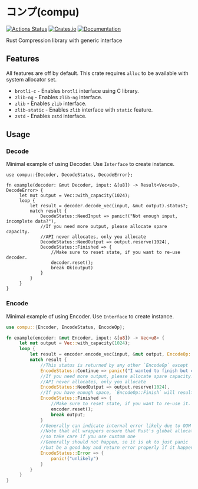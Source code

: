 # コンプ(compu)

[![Actions Status](https://github.com/DoumanAsh/compu/workflows/Rust/badge.svg)](https://github.com/DoumanAsh/compu/actions)
[![Crates.io](https://img.shields.io/crates/v/compu.svg)](https://crates.io/crates/compu)
[![Documentation](https://docs.rs/compu/badge.svg)](https://docs.rs/crate/compu/)

Rust Compression library with generic interface

## Features

All features are off by default.
This crate requires `alloc` to be available with system allocator set.

- `brotli-c` - Enables `brotli` interface using C library.
- `zlib-ng` - Enables `zlib-ng` interface.
- `zlib` - Enables `zlib` interface.
- `zlib-static` - Enables `zlib` interface with `static` feature.
- `zstd` - Enables `zstd` interface.

## Usage

### Decode

Minimal example of using Decoder.
Use `Interface` to create instance.

```rust,no_run
use compu::{Decoder, DecodeStatus, DecodeError};

fn example(decoder: &mut Decoder, input: &[u8]) -> Result<Vec<u8>, DecodeError> {
     let mut output = Vec::with_capacity(1024);
     loop {
         let result = decoder.decode_vec(input, &mut output).status?;
         match result {
             DecodeStatus::NeedInput => panic!("Not enough input, incomplete data?"),
             //If you need more output, please allocate spare capacity.
             //API never allocates, only you allocate
             DecodeStatus::NeedOutput => output.reserve(1024),
             DecodeStatus::Finished => {
                 //Make sure to reset state, if you want to re-use decoder.
                 decoder.reset();
                 break Ok(output)
             }
         }
     }
}
```

### Encode

Minimal example of using Encoder.
Use `Interface` to create instance.

```rust
use compu::{Encoder, EncodeStatus, EncodeOp};

fn example(encoder: &mut Encoder, input: &[u8]) -> Vec<u8> {
     let mut output = Vec::with_capacity(1024);
     loop {
         let result = encoder.encode_vec(input, &mut output, EncodeOp::Finish).status;
         match result {
             //This status is returned by any other `EncodeOp` except `Finish
             EncodeStatus::Continue => panic!("I wanted to finish but continue!?"),
             //If you need more output, please allocate spare capacity.
             //API never allocates, only you allocate
             EncodeStatus::NeedOutput => output.reserve(1024),
             //If you have enough space, `EncodeOp::Finish` will result in this operation
             EncodeStatus::Finished => {
                 //Make sure to reset state, if you want to re-use it.
                 encoder.reset();
                 break output;
             }
             //Generally can indicate internal error likely due to OOM condition.
             //Note that all wrappers ensure that Rust's global allocator is used,
             //so take care if you use custom one
             //Generally should not happen, so it is ok to just panic
             //but be a good boy and return error properly if it happens, even if it is unlikely
             EncodeStatus::Error => {
                 panic!("unlikely")
             }
         }
     }
}
```
